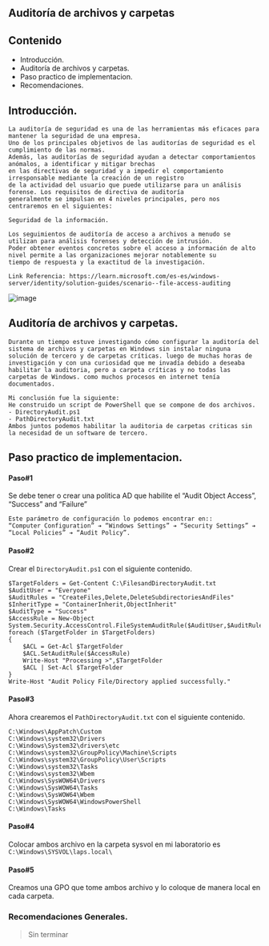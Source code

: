 ## Auditoría de archivos y carpetas
## Contenido

- Introducción.
- Auditoría de archivos y carpetas.
- Paso practico de implementacion.
- Recomendaciones.

## Introducción.

```
La auditoría de seguridad es una de las herramientas más eficaces para mantener la seguridad de una empresa.
Uno de los principales objetivos de las auditorías de seguridad es el cumplimiento de las normas.
Además, las auditorías de seguridad ayudan a detectar comportamientos anómalos, a identificar y mitigar brechas
en las directivas de seguridad y a impedir el comportamiento irresponsable mediante la creación de un registro
de la actividad del usuario que puede utilizarse para un análisis forense. Los requisitos de directiva de auditoría
generalmente se impulsan en 4 niveles principales, pero nos centraremos en el siguientes:

Seguridad de la información.

Los seguimientos de auditoría de acceso a archivos a menudo se utilizan para análisis forenses y detección de intrusión.
Poder obtener eventos concretos sobre el acceso a información de alto nivel permite a las organizaciones mejorar notablemente su
tiempo de respuesta y la exactitud de la investigación.

Link Referencia: https://learn.microsoft.com/es-es/windows-server/identity/solution-guides/scenario--file-access-auditing
```
![image](https://learn.microsoft.com/es-es/windows-server/identity/solution-guides/media/scenario--file-access-auditing/dynamicaccesscontrol_revguide_4.jpg)

## Auditoría de archivos y carpetas.

```
Durante un tiempo estuve investigando cómo configurar la auditoría del sistema de archivos y carpetas en Windows sin instalar ninguna
solución de tercero y de carpetas críticas. luego de muchas horas de investigación y con una curiosidad que me invadía debido a deseaba
habilitar la auditoria, pero a carpeta críticas y no todas las carpetas de Windows. como muchos procesos en internet tenía documentados.

Mi conclusión fue la siguiente:
He construido un script de PowerShell que se compone de dos archivos.
- DirectoryAudit.ps1
- PathDirectoryAudit.txt
Ambos juntos podemos habilitar la auditoria de carpetas criticas sin la necesidad de un software de tercero.
```

## Paso practico de implementacion.

#### Paso#1 
Se debe tener o crear una politica AD que habilite el  “Audit Object Access”, “Success” and “Failure”
```
Este parámetro de configuración lo podemos encontrar en::
“Computer Configuration” ➔ “Windows Settings” ➔ “Security Settings” ➔ “Local Policies” ➔ “Audit Policy”.
```
#### Paso#2
Crear el `DirectoryAudit.ps1` con el siguiente contenido.

```
$TargetFolders = Get-Content C:\FilesandDirectoryAudit.txt
$AuditUser = "Everyone"
$AuditRules = "CreateFiles,Delete,DeleteSubdirectoriesAndFiles"
$InheritType = "ContainerInherit,ObjectInherit"
$AuditType = "Success"
$AccessRule = New-Object System.Security.AccessControl.FileSystemAuditRule($AuditUser,$AuditRules,$InheritType,"None",$AuditType)
foreach ($TargetFolder in $TargetFolders)
{
    $ACL = Get-Acl $TargetFolder
    $ACL.SetAuditRule($AccessRule)
    Write-Host "Processing >",$TargetFolder
    $ACL | Set-Acl $TargetFolder
}
Write-Host "Audit Policy File/Directory applied successfully."
```
#### Paso#3
Ahora crearemos el `PathDirectoryAudit.txt` con el siguiente contenido.

```
C:\Windows\AppPatch\Custom
C:\Windows\system32\Drivers
C:\Windows\System32\drivers\etc
C:\Windows\system32\GroupPolicy\Machine\Scripts
C:\Windows\system32\GroupPolicy\User\Scripts
C:\Windows\system32\Tasks
C:\Windows\system32\Wbem
C:\Windows\SysWOW64\Drivers
C:\Windows\SysWOW64\Tasks
C:\Windows\SysWOW64\Wbem
C:\Windows\SysWOW64\WindowsPowerShell
C:\Windows\Tasks
```
#### Paso#4
Colocar ambos archivo en la carpeta sysvol en mi laboratorio es `C:\Windows\SYSVOL\laps.local\`

#### Paso#5
Creamos una GPO que tome ambos archivo y lo coloque de manera local en cada carpeta.


### Recomendaciones Generales.

>Sin terminar
